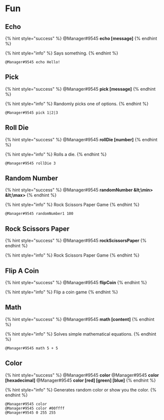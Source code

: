 # Fun

## Echo

{% hint style="success" %}
@Manager\#9545 **echo \[message\]**
{% endhint %}

{% hint style="info" %}
Says something.
{% endhint %}

```text
@Manager#9545 echo Hello!
```

## Pick

{% hint style="success" %}
@Manager\#9545 **pick \[message\]**
{% endhint %}

{% hint style="info" %}
Randomly picks one of options.
{% endhint %}

```text
@Manager#9545 pick 1|2|3
```

## Roll Die

{% hint style="success" %}
@Manager\#9545 **rollDie \[number\]**
{% endhint %}

{% hint style="info" %}
Rolls a die.
{% endhint %}

```text
@Manager#9545 rollDie 3
```

## Random Number

{% hint style="success" %}
@Manager\#9545 **randomNumber \&lt;\min&gt; \&lt;\max&gt;**
{% endhint %}

{% hint style="info" %}
Rock Scissors Paper Game
{% endhint %}

```text
@Manager#9545 randomNumber1 100
```

## Rock Scissors Paper

{% hint style="success" %}
@Manager\#9545 **rockScissorsPaper**
{% endhint %}

{% hint style="info" %}
Rock Scissors Paper Game
{% endhint %}

## Flip A Coin

{% hint style="success" %}
@Manager\#9545 **flipCoin**
{% endhint %}

{% hint style="info" %}
Flip a coin game
{% endhint %}

## Math

{% hint style="success" %}
@Manager\#9545 **math \[content\]**
{% endhint %}

{% hint style="info" %}
Solves simple mathematical equations.
{% endhint %}

```text
@Manager#9545 math 5 + 5
```

## Color

{% hint style="success" %}
@Manager\#9545 **color** @Manager\#9545 **color \[hexadecimal\]** @Manager\#9545 **color \[red\] \[green\] \[blue\]**
{% endhint %}

{% hint style="info" %}
Generates random color or show you the color.
{% endhint %}

```text
@Manager#9545 color
@Manager#9545 color #00ffff
@Manager#9545 0 255 255
```

